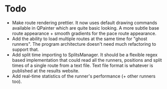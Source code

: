 # Todo

* Make route rendering prettier. It now uses default drawing commands available in QPainter which are quite basic looking. A more subtle base route appearance + smooth gradients for the pace route appearance.
* Add the ability to load multiple routes at the same time for "ghost runners". The program architecture doesn't need much refactoring to support that.
* Add split time importing to SplitsManager. It should be a flexible regex based implementation that could read all the runners, positions and split times of a single route from a text file. Text file format is whatever is published at the results website.
* Add real-time statistics of the runner's performance (+ other runners too).
